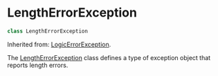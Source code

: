 # LengthErrorException

```c++
class LengthErrorException
```

Inherited from: [LogicErrorException](LogicErrorException.md).

The [LengthErrorException](LengthErrorException.md) class defines a type of exception object that reports length errors.